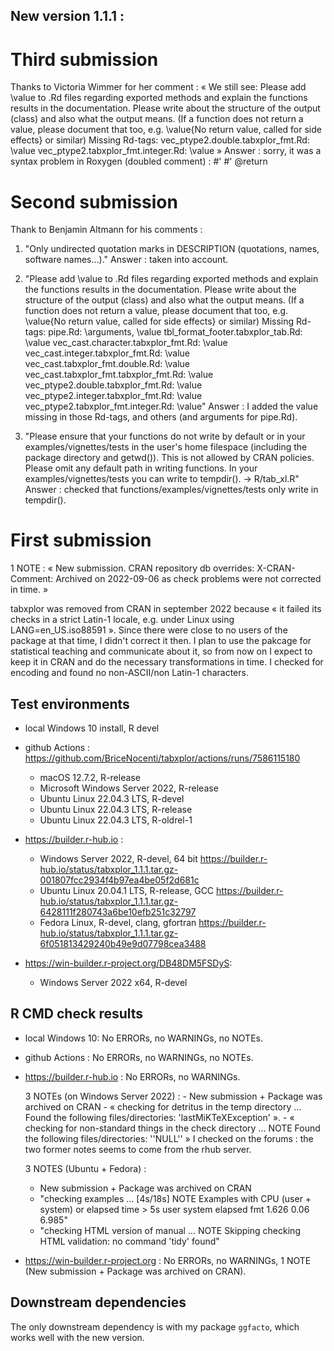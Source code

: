 ## New version 1.1.1 : 


# Third submission 

Thanks to Victoria Wimmer for her comment : 
« We still see:
Please add \value to .Rd files regarding exported methods and explain
the functions results in the documentation. Please write about the
structure of the output (class) and also what the output means. (If a
function does not return a value, please document that too, e.g.
\value{No return value, called for side effects} or similar)
Missing Rd-tags:
      vec_ptype2.double.tabxplor_fmt.Rd: \value
      vec_ptype2.tabxplor_fmt.integer.Rd: \value
» 
  Answer : sorry, it was a syntax problem in Roxygen (doubled comment) :   #' #' @return


# Second submission

Thank to Benjamin Altmann for his comments : 

1) "Only undirected quotation marks in DESCRIPTION (quotations, names, software names...)." 
  Answer : taken into account.

2) "Please add \value to .Rd files regarding exported methods and explain
the functions results in the documentation. Please write about the
structure of the output (class) and also what the output means. (If a
function does not return a value, please document that too, e.g.
\value{No return value, called for side effects} or similar)
Missing Rd-tags:
      pipe.Rd: \arguments,  \value
      tbl_format_footer.tabxplor_tab.Rd: \value
      vec_cast.character.tabxplor_fmt.Rd: \value
      vec_cast.integer.tabxplor_fmt.Rd: \value
      vec_cast.tabxplor_fmt.double.Rd: \value
      vec_cast.tabxplor_fmt.tabxplor_fmt.Rd: \value
      vec_ptype2.double.tabxplor_fmt.Rd: \value
      vec_ptype2.integer.tabxplor_fmt.Rd: \value
      vec_ptype2.tabxplor_fmt.integer.Rd: \value"
  Answer : I added the value missing in those Rd-tags, and others (and arguments for pipe.Rd). 

3) "Please ensure that your functions do not write by default or in your
examples/vignettes/tests in the user's home filespace (including the
package directory and getwd()). This is not allowed by CRAN policies.
Please omit any default path in writing functions. In your
examples/vignettes/tests you can write to tempdir(). -> R/tab_xl.R"
  Answer : checked that functions/examples/vignettes/tests only write in tempdir().

# First submission
1 NOTE : « New submission.
         CRAN repository db overrides: X-CRAN-Comment: Archived on 2022-09-06 
         as check problems were not corrected in time. »

tabxplor was removed from CRAN in september 2022 
 because « it failed its checks in a strict Latin-1 locale, 
 e.g. under Linux using LANG=en_US.iso88591 ». 
 Since there were close to no users of the package at that time, I didn't correct it then.
 I plan to use the pakcage for statistical teaching and communicate about it, so from 
 now on I expect to keep it in CRAN and do the necessary transformations in time. 
 I checked for encoding and found no non-ASCII/non Latin-1 characters.


## Test environments
* local Windows 10 install, R devel
  
* github Actions : https://github.com/BriceNocenti/tabxplor/actions/runs/7586115180 
   - macOS 12.7.2, R-release
   - Microsoft Windows Server 2022, R-release
   - Ubuntu Linux 22.04.3 LTS, R-devel
   - Ubuntu Linux 22.04.3 LTS, R-release
   - Ubuntu Linux 22.04.3 LTS, R-oldrel-1

* https://builder.r-hub.io :
   - Windows Server 2022, R-devel, 64 bit
   https://builder.r-hub.io/status/tabxplor_1.1.1.tar.gz-001807fcc2934f4b97ea4be05f2d681c
   - Ubuntu Linux 20.04.1 LTS, R-release, GCC
   https://builder.r-hub.io/status/tabxplor_1.1.1.tar.gz-6428111f280743a6be10efb251c32797
   - Fedora Linux, R-devel, clang, gfortran
   https://builder.r-hub.io/status/tabxplor_1.1.1.tar.gz-6f051813429240b49e9d07798cea3488

* https://win-builder.r-project.org/DB48DM5FSDyS: 
   - Windows Server 2022 x64, R-devel


## R CMD check results
* local Windows 10:
    No ERRORs, no WARNINGs, no NOTEs. 

* github Actions : 
    No ERRORs, no WARNINGs, no NOTEs. 

* https://builder.r-hub.io : 
    No ERRORs, no WARNINGs. 
    
    3 NOTEs (on Windows Server 2022) : 
      - New submission + Package was archived on CRAN
      - « checking for detritus in the temp directory 
        ... Found the following files/directories: 'lastMiKTeXException' ». 
      - « checking for non-standard things in the check directory ... NOTE
        Found the following files/directories: ''NULL'' »
    I checked on the forums : the two former notes seems to come from the rhub server. 
    
    3 NOTES (Ubuntu + Fedora) : 
     - New submission + Package was archived on CRAN
     - "checking examples ... [4s/18s] NOTE
       Examples with CPU (user + system) or elapsed time > 5s
            user system elapsed
       fmt 1.626   0.06   6.985"
     - "checking HTML version of manual ... NOTE
       Skipping checking HTML validation: no command 'tidy' found"
    
    
* https://win-builder.r-project.org : 
    No ERRORs, no WARNINGs, 1 NOTE (New submission + Package was archived on CRAN).


## Downstream dependencies
The only downstream dependency is with my package `ggfacto`, which works well with the 
new version.
